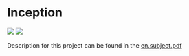 # Inception

![](https://img.shields.io/badge/Docker-Compose-blue)
![](https://img.shields.io/badge/School-42-black)

Description for this project can be found in the [en.subject.pdf](en.subject.pdf)
